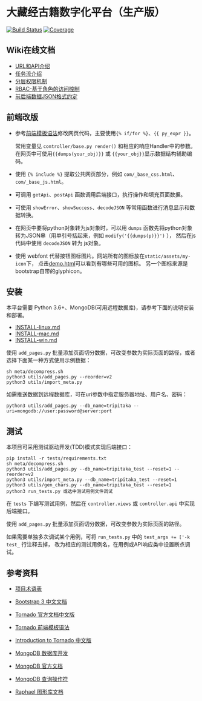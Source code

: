 # 大藏经古籍数字化平台（生产版）

[![Build Status](https://travis-ci.org/tripitakas/tripitaka-web.svg?branch=dev)](https://travis-ci.org/tripitakas/tripitaka-web)
[![Coverage](https://codecov.io/gh/tripitakas/tripitaka-web/branch/dev/graph/badge.svg)](https://codecov.io/gh/tripitakas/tripitaka-web)


## Wiki在线文档

- [URL和API介绍](https://github.com/tripitakas/tripitaka-web/wiki/URL-and-API-Introduction)
- [任务流介绍](https://github.com/tripitakas/tripitaka-web/wiki/Task-Flow-Introduction)
- [分层权限机制](https://github.com/tripitakas/tripitaka-web/wiki/auth)
- [RBAC-基于角色的访问控制](https://github.com/tripitakas/tripitaka-web/wiki/RBAC)
- [前后端数据JSON格式约定](https://github.com/tripitakas/tripitaka-web/wiki/JSON-communication-format)

## 前端改版

- 参考[前端模板语法][templates]修改网页代码，主要使用`{% if/for %}`、`{{ py_expr }}`。
  
  常用变量见 `controller/base.py render()` 和相应的响应Handler中的参数。
  在网页中可使用`{{dumps(your_obj)}}` 或 `{{your_obj}}`显示数据结构辅助编码。

- 使用 `{% include %}` 提取公共网页部分，例如 `com/_base_css.html`、`com/_base_js.html`。

- 可调用 `getApi`、`postApi` 函数调用后端接口，执行操作和填充页面数据。

- 可使用 `showError`、`showSuccess`、`decodeJSON` 等常用函数进行消息显示和数据转换。

- 在网页中要将python对象转为js对象时，可以用 `dumps` 函数先将python对象转为JSON串（用单引号括起来，例如 `modify('{{dumps(p)}}')` ），
  然后在js代码中使用 `decodeJSON` 转为 js对象。

- 使用 webfont 代替按钮图标图片。网站所有的图标放在`static/assets/my-icon`下，
  点击[demo.html](static/assets/my-icon/demo.html)可以看到有哪些可用的图标。
  另一个图标来源是bootstrap自带的glyphicon。

## 安装

本平台需要 Python 3.6+、MongoDB(可用远程数据库)，请参考下面的说明安装和部署。

- [INSTALL-linux.md](doc/INSTALL-linux.md)
- [INSTALL-mac.md](doc/INSTALL-mac.md)
- [INSTALL-win.md](doc/INSTALL-win.md)

使用 `add_pages.py` 批量添加页面切分数据，可改变参数为实际页面的路径，或者选择下面某一种方式使用示例数据：

```
sh meta/decompress.sh
python3 utils/add_pages.py --reorder=v2
python3 utils/import_meta.py
```

如需推送数据到远程数据库，可在uri参数中指定服务器地址、用户名、密码：
```
python3 utils/add_pages.py --db_name=tripitaka --uri=mongodb://user:password@server:port
```

## 测试

本项目可采用测试驱动开发(TDD)模式实现后端接口：

```
pip install -r tests/requirements.txt
sh meta/decompress.sh
python3 utils/add_pages.py --db_name=tripitaka_test --reset=1 --reorder=v2
python3 utils/import_meta.py --db_name=tripitaka_test --reset=1
python3 utils/gen_chars.py --db_name=tripitaka_test --reset=1
python3 run_tests.py 或选中测试用例文件调试
```

在 `tests` 下编写测试用例，然后在 `controller.views` 或 `controller.api` 中实现后端接口。

使用 `add_pages.py` 批量添加页面切分数据，可改变参数为实际页面的路径。

如果需要单独多次调试某个用例，可将 `run_tests.py` 中的 `test_args += ['-k test_` 行注释去掉，
改为相应的测试用例名，在用例或API响应类中设置断点调试。

## 参考资料

- [项目术语表](doc/glossary.md)

- [Bootstrap 3 中文文档](https://v3.bootcss.com)
- [Tornado 官方文档中文版](https://tornado-zh.readthedocs.io/zh/latest/)
- [Tornado 前端模板语法][templates]
- [Introduction to Tornado 中文版](http://demo.pythoner.com/itt2zh/)
- [MongoDB 数据库开发](http://demo.pythoner.com/itt2zh/ch4.html)
- [MongoDB 官方文档](http://api.mongodb.com/python/current/index.html)
- [MongoDB 查询操作符](https://docs.mongodb.com/manual/reference/operator/query/)
- [Raphael 图形库文档](http://dmitrybaranovskiy.github.io/raphael/reference.html)

[templates]: https://tornado-zh.readthedocs.io/zh/latest/guide/templates.html
